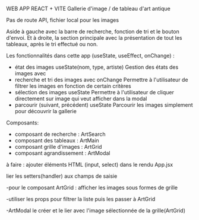WEB APP REACT + VITE
Gallerie d'image / de tableau d'art antique

Pas de route API, fichier local pour les images

Aside à gauche avec la barre de recherche, fonction de tri et le bouton d'envoi.
Et à droite, la section principale avec la présentation de tout les tableaux, après le tri effectué ou non.


Les fonctionnalités dans cette app (useState, useEffect, onChange) :
- état des images useState(nom, type, artiste)
Gestion des états des images avec 
- recherche et tri des images avec onChange
Permettre à l'utilisateur de filtrer les images en fonction de certain critères
- sélection des images useState
Permettre à l'utilisateur de cliquer directement sur image qui veut afficher dans la modal
- parcourir (suivant, précédent) useState
Parcourir les images simplement pour découvrir la gallerie

Composants: 
- composant de recherche : ArtSearch
- composant des tableaux : ArtMain
- composant grille d'images : ArtGrid
- composant agrandissement : ArtModal

à faire :
ajouter éléments HTML (input, select) dans le rendu App.jsx

lier les setters(handler) aux champs de saisie

-pour le composant ArtGrid : afficher les images sous formes de grille

-utiliser les props pour filtrer la liste puis les passer à ArtGrid

-ArtModal le créer et le lier avec l'image sélectionnée de la grille(ArtGrid)
